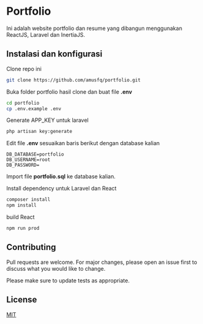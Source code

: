 # Portfolio

Ini adalah website portfolio dan resume yang dibangun menggunakan ReactJS, Laravel dan InertiaJS.

## Instalasi dan konfigurasi

Clone repo ini

```bash
git clone https://github.com/amusfq/portfolio.git
```

Buka folder portfolio hasil clone dan buat file **.env**

```bash
cd portfolio
cp .env.example .env
```

Generate APP_KEY untuk laravel

```bash
php artisan key:generate
```

Edit file **.env**
sesuaikan baris berikut dengan database kalian

```.env
DB_DATABASE=portfolio
DB_USERNAME=root
DB_PASSWORD=
```

Import file **portfolio.sql** ke database kalian.

Install dependency untuk Laravel dan React

```bash
composer install
npm install
```

build React

```bash
npm run prod
```

## Contributing

Pull requests are welcome. For major changes, please open an issue first to discuss what you would like to change.

Please make sure to update tests as appropriate.

## License

[MIT](https://choosealicense.com/licenses/mit/)

